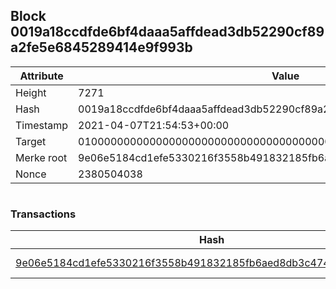 ## Block 0019a18ccdfde6bf4daaa5affdead3db52290cf89a2fe5e6845289414e9f993b

Attribute | Value
--- | ---
Height | 7271
Hash | 0019a18ccdfde6bf4daaa5affdead3db52290cf89a2fe5e6845289414e9f993b
Timestamp | 2021-04-07T21:54:53+00:00
Target | 0100000000000000000000000000000000000000000000000000000000000000
Merke root | 9e06e5184cd1efe5330216f3558b491832185fb6aed8db3c474bf34aa24409a2
Nonce | 2380504038

```

```

### Transactions

Hash | Amount
--- | ---
[9e06e5184cd1efe5330216f3558b491832185fb6aed8db3c474bf34aa24409a2](9e06e5184cd1efe5330216f3558b491832185fb6aed8db3c474bf34aa24409a2.md) | 10.00000000 SKEPTI 

